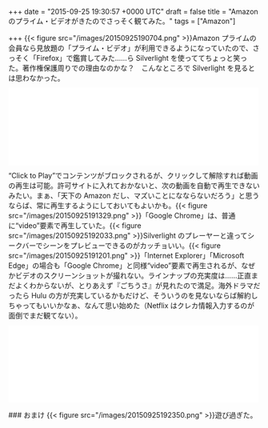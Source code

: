 
+++
date = "2015-09-25 19:30:57 +0000 UTC"
draft = false
title = "Amazon のプライム・ビデオがきたのでさっそく観てみた。"
tags = ["Amazon"]

+++
{{< figure src="/images/20150925190704.png"  >}}Amazon プライムの会員なら見放題の「プライム・ビデオ」が利用できるようになっていたので、さっそく「Firefox」で鑑賞してみた……ら Silverlight を使っててちょっと笑った。著作権保護周りでの理由なのかな？　こんなところで Silverlight を見るとは思わなかった。<iframe src="//hatenablog-parts.com/embed?url=http%3A%2F%2Fit.srad.jp%2Fstory%2F15%2F07%2F05%2F0012241%2F" title="Microsoft、Silverlightの使用中止を推奨 | スラド IT" class="embed-card embed-webcard" scrolling="no" frameborder="0" style="display: block; width: 100%; height: 155px; max-width: 500px; margin: 10px 0px;"></iframe>“Click to Play”でコンテンツがブロックされるが、クリックして解除すれば動画の再生は可能。許可サイトに入れておかないと、次の動画を自動で再生できないみたい。まぁ、「天下の Amazon だし、マズいことになならないだろう」と思うならば、常に再生するようにしておいてもよいかも。{{< figure src="/images/20150925191329.png"  >}}「Google Chrome」は、普通に“video”要素で再生していた。{{< figure src="/images/20150925192033.png"  >}}Silverlight のプレーヤーと違ってシークバーでシーンをプレビューできるのがカッチョいい。{{< figure src="/images/20150925191201.png"  >}}「Internet Explorer」「Microsoft Edge」の場合も「Google Chrome」と同様“video”要素で再生されるが、なぜかビデオのスクリーンショットが撮れない。ラインナップの充実度は……正直まだよくわからないが、とりあえず『ごちうさ』が見れたので満足。海外ドラマだったら Hulu の方が充実しているかもだけど、そういうのを見ないならば解約しちゃってもいいかなぁ、なんて思い始めた（Netflix はクレカ情報入力するのが面倒でまだ観てない）。<iframe src="//hatenablog-parts.com/embed?url=http%3A%2F%2Fwww.amazon.co.jp%2Fb%3Fie%3DUTF8%26node%3D3535604051" title="Amazon.co.jp: プライム・ビデオ: Amazon ビデオ" class="embed-card embed-webcard" scrolling="no" frameborder="0" style="display: block; width: 100%; height: 155px; max-width: 500px; margin: 10px 0px;"></iframe>

<div class="section">
    ### おまけ
    {{< figure src="/images/20150925192350.png"  >}}遊び過ぎた。

</div>

